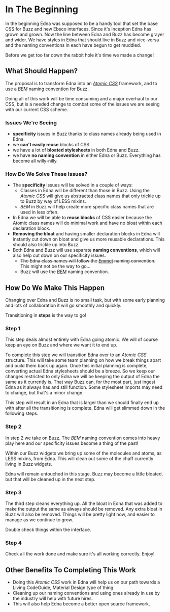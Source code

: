 # In The Beginning
In the beginning Edna was supposed to be a handy tool that set the base CSS for Buzz and new Ebsco interfaces. Since it's inception Edna has grown and grown. Now the line between Edna and Buzz has become grayer and wider. We have styles in Edna that should live in Buzz and vice-versa and the naming conventions in each have begun to get muddled.

Before we get too far down the rabbit hole it's time we made a change!

## What Should Happen?
The proposal is to transform Edna into an [_Atomic CSS_](http://www.smashingmagazine.com/2013/10/challenging-css-best-practices-atomic-approach/) framework, and to use a [_BEM_](http://getbem.com/naming/) naming convention for Buzz.

Doing all of this work will be time consuming and a major overhaul to our CSS, but is a needed change to combat some of the issues we are seeing with our current CSS scheme. 

### Issues We're Seeing
- **specificity** issues in Buzz thanks to class names already being used in Edna.
- we **can't easily reuse** blocks of CSS.
- we have a lot of **bloated stylesheets** in both Edna and Buzz.
- we have **no naming convention** in either Edna or Buzz. Everything has become all willy-nilly.

### How Do We Solve These Issues?
- The **specificity** issues will be solved in a couple of ways:
  - Classes in Edna will be different than those in Buzz. Using the _Atomic CSS_ will give us abstracted class names that only trickle up to Buzz by way of LESS mixins.
  - _BEM_ in Buzz will help create more specific class names that are used in less often.
- In Edna we will be able to **reuse blocks** of CSS easier because the Atomic class names will do minimal work and have no bloat within each declaration block. 
- **Removing the bloat** and having smaller declaration blocks in Edna will instantly cut down on bloat and give us more reusable declarations. This should also trickle up into Buzz.
- Both Edna and Buzz will use separate **naming conventions**, which will also help cut down on our specificity issues.
  - ~~The Edna class names will follow the [Emmet](http://docs.emmet.io/cheat-sheet/) naming convention.~~ This might not be the way to go…
  - Buzz will use the [_BEM_](http://getbem.com/naming/) naming convention.

## How Do We Make This Happen
Changing over Edna and Buzz is no small task, but with some early planning and lots of collaboration it will go smoothly and quickly. 

Transitioning in **steps** is the way to go!

### Step 1

This step deals almost entirely with Edna going atomic. We will of course keep an eye on Buzz and where we want it to end up. 

To complete this step we will transition Edna over to an _Atomic CSS_ structure. This will take some team planning on how we break things apart and build them back up again. Once this initial planning is complete, converting actual Edna stylesheets should be a breeze. So we keep our changes restricted to only Edna we will be keeping the output of Edna the same as it currently is. That way Buzz can, for the most part, just ingest Edna as it always has and still function. Some stylesheet imports may need to change, but that's a minor change.

This step will result in an Edna that is larger than we should finally end up with after all the transitioning is complete. Edna will get slimmed down in the following steps.

### Step 2

In step 2 we take on Buzz. The _BEM_ naming convention comes into heavy play here and our specificity issues become a thing of the past!

Within our Buzz widgets we bring up some of the molecules and atoms, as LESS mixins, from Edna. This will clean out some of the chaff currently living in Buzz widgets. 

Edna will remain untouched in this stage. Buzz may become a little bloated, but that will be cleaned up in the next step.

### Step 3

The third step cleans everything up. All the bloat in Edna that was added to make the output the same as always should be removed. Any extra bloat in Buzz will also be removed. Things will be pretty light now, and easier to manage as we continue to grow.

Double check things within the interface.

### Step 4

Check all the work done and make sure it's all working correctly. Enjoy!

## Other Benefits To Completing This Work
- Doing this _Atomic CSS_ work in Edna will help us on our path towards a Living CodeGuide, Material Design type of thing.
- Cleaning up our naming conventions and using ones already in use by the industry will help with future hires.
- This will also help Edna become a better open source framework. 

